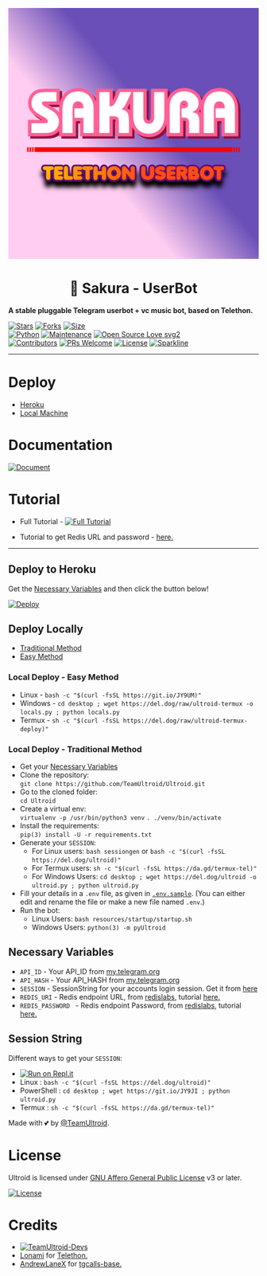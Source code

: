 <p align="center">
  <img src="./resources/extras/logo_readme.jpg" alt="Sakura Logo">
</p>
<h1 align="center">
  <b>🌸 Sakura - UserBot</b>
</h1>

<b>A stable pluggable Telegram userbot + vc music bot, based on Telethon.</b>   

[![Stars](https://img.shields.io/github/stars/TeamUltroid/Ultroid?style=flat-square&color=yellow)](https://github.com/TeamUltroid/Ultroid/stargazers)
[![Forks](https://img.shields.io/github/forks/TeamUltroid/Ultroid?style=flat-square&color=orange)](https://github.com/TeamUltroid/Ultroid/fork)
[![Size](https://img.shields.io/github/repo-size/TeamUltroid/Ultroid?style=flat-square&color=green)](https://github.com/TeamUltroid/Ultroid/)   
[![Python](https://img.shields.io/badge/Python-v3.9-blue)](https://www.python.org/)
[![Maintenance](https://img.shields.io/badge/Maintained%3F-yes-green.svg)](https://github.com/TeamUltroid/Ultroid/graphs/commit-activity)
[![Open Source Love svg2](https://badges.frapsoft.com/os/v2/open-source.svg?v=103)](https://github.com/TeamUltroid/Ultroid)   
[![Contributors](https://img.shields.io/github/contributors/TeamUltroid/Ultroid?style=flat-square&color=green)](https://github.com/TeamUltroid/Ultroid/graphs/contributors)
[![PRs Welcome](https://img.shields.io/badge/PRs-welcome-brightgreen.svg?style=flat-square)](https://makeapullrequest.com)
[![License](https://img.shields.io/badge/License-AGPL-blue)](https://github.com/TeamUltroid/Ultroid/blob/main/LICENSE)
[![Sparkline](https://stars.medv.io/Teamultroid/Ultroid.svg)](https://stars.medv.io/TeamUltroid/Ultroid)

----

# Deploy
- [Heroku](#Deploy-to-Heroku)
- [Local Machine](#Deploy-Locally)

# Documentation 
[![Document](https://img.shields.io/badge/Documentation-Ultroid-blue)](http://ultroid.tech/)

# Tutorial 
- Full Tutorial - [![Full Tutorial](https://img.shields.io/badge/Watch%20Now-blue)](https://www.youtube.com/watch?v=9wF7k9qA0Q4)

- Tutorial to get Redis URL and password - [here.](./resources/extras/redistut.md)
---

## Deploy to Heroku
Get the [Necessary Variables](#Necessary-Variables) and then click the button below!  

[![Deploy](https://www.herokucdn.com/deploy/button.svg)](https://heroku.com/deploy)

## Deploy Locally
- [Traditional Method](#local-deploy---traditional-method)
- [Easy Method](#local-deploy---easy-method)

### Local Deploy - Easy Method
- Linux - `bash -c "$(curl -fsSL https://git.io/JY9UM)"`
- Windows - `cd desktop ; wget https://del.dog/raw/ultroid-termux -o locals.py ; python locals.py`
- Termux - `sh -c "$(curl -fsSL https://del.dog/raw/ultroid-termux-deploy)"`

### Local Deploy - Traditional Method
- Get your [Necessary Variables](#Necessary-Variables)
- Clone the repository: <br />
`git clone https://github.com/TeamUltroid/Ultroid.git`
- Go to the cloned folder: <br />
`cd Ultroid`
- Create a virtual env:   <br />
`virtualenv -p /usr/bin/python3 venv`
`. ./venv/bin/activate`
- Install the requirements:   <br />
`pip(3) install -U -r requirements.txt`
- Generate your `SESSION`:
  - For Linux users:
    `bash sessiongen`
     or
    `bash -c "$(curl -fsSL https://del.dog/ultroid)"`
  - For Termux users:
    `sh -c "$(curl -fsSL https://da.gd/termux-tel)"`
  - For Windows Users:
    `cd desktop ; wget https://del.dog/ultroid -o ultroid.py ; python ultroid.py`
- Fill your details in a `.env` file, as given in [`.env.sample`](https://github.com/TeamUltroid/Ultroid/blob/main/.env.sample).
(You can either edit and rename the file or make a new file named `.env`.)
- Run the bot:
  - Linux Users:
   `bash resources/startup/startup.sh`
  - Windows Users:
    `python(3) -m pyUltroid`

## Necessary Variables
- `API_ID` - Your API_ID from [my.telegram.org](https://my.telegram.org/)
- `API_HASH` - Your API_HASH from [my.telegram.org](https://my.telegram.org/)
- `SESSION` - SessionString for your accounts login session. Get it from [here](#Session-String)
- `REDIS_URI` - Redis endpoint URL, from [redislabs](http://redislabs.com/), tutorial [here.](./resources/extras/redistut.md)
- `REDIS_PASSWORD ` - Redis endpoint Password, from [redislabs](http://redislabs.com/), tutorial [here.](./resources/extras/redistut.md)

## Session String
Different ways to get your `SESSION`:
* [![Run on Repl.it](https://replit.com/badge/github/TeamUltroid/Ultroid)](https://replit.com/@TeamUltroid/UltroidStringSession)
* Linux : `bash -c "$(curl -fsSL https://del.dog/ultroid)"`
* PowerShell : `cd desktop ; wget https://git.io/JY9JI ; python ultroid.py`
* Termux : `sh -c "$(curl -fsSL https://da.gd/termux-tel)"`

Made with 💕 by [@TeamUltroid](https://t.me/TeamUltroid). <br />

# License
Ultroid is licensed under [GNU Affero General Public License](https://www.gnu.org/licenses/agpl-3.0.en.html) v3 or later.

[![License](https://www.gnu.org/graphics/agplv3-155x51.png)](LICENSE)

# Credits
* [![TeamUltroid-Devs](https://img.shields.io/static/v1?label=Teamultroid&message=devs&color=critical)](https://t.me/UltroidDevs)
* [Lonami](https://github.com/LonamiWebs/) for [Telethon.](https://github.com/LonamiWebs/Telethon)
* [AndrewLaneX](https://github.com/AndrewLaneX) for [tgcalls-base.](http://github.com/tgcallsjs/tgcalls)

